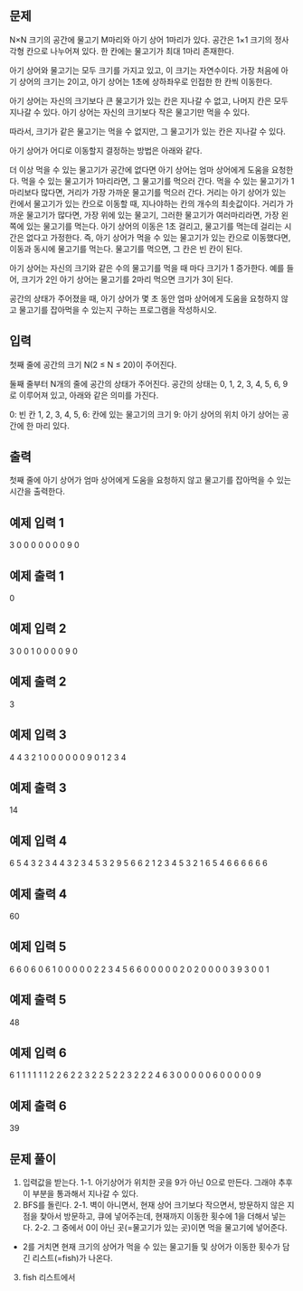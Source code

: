 ## 문제
N×N 크기의 공간에 물고기 M마리와 아기 상어 1마리가 있다. 공간은 1×1 크기의 정사각형 칸으로 나누어져 있다. 한 칸에는 물고기가 최대 1마리 존재한다.

아기 상어와 물고기는 모두 크기를 가지고 있고, 이 크기는 자연수이다. 가장 처음에 아기 상어의 크기는 2이고, 아기 상어는 1초에 상하좌우로 인접한 한 칸씩 이동한다.

아기 상어는 자신의 크기보다 큰 물고기가 있는 칸은 지나갈 수 없고, 나머지 칸은 모두 지나갈 수 있다. 아기 상어는 자신의 크기보다 작은 물고기만 먹을 수 있다. 

따라서, 크기가 같은 물고기는 먹을 수 없지만, 그 물고기가 있는 칸은 지나갈 수 있다.

아기 상어가 어디로 이동할지 결정하는 방법은 아래와 같다.

더 이상 먹을 수 있는 물고기가 공간에 없다면 아기 상어는 엄마 상어에게 도움을 요청한다.
먹을 수 있는 물고기가 1마리라면, 그 물고기를 먹으러 간다.
먹을 수 있는 물고기가 1마리보다 많다면, 거리가 가장 가까운 물고기를 먹으러 간다.
거리는 아기 상어가 있는 칸에서 물고기가 있는 칸으로 이동할 때, 지나야하는 칸의 개수의 최솟값이다.
거리가 가까운 물고기가 많다면, 가장 위에 있는 물고기, 그러한 물고기가 여러마리라면, 가장 왼쪽에 있는 물고기를 먹는다.
아기 상어의 이동은 1초 걸리고, 물고기를 먹는데 걸리는 시간은 없다고 가정한다. 즉, 아기 상어가 먹을 수 있는 물고기가 있는 칸으로 이동했다면, 이동과 동시에 물고기를 먹는다. 물고기를 먹으면, 그 칸은 빈 칸이 된다.

아기 상어는 자신의 크기와 같은 수의 물고기를 먹을 때 마다 크기가 1 증가한다. 예를 들어, 크기가 2인 아기 상어는 물고기를 2마리 먹으면 크기가 3이 된다.

공간의 상태가 주어졌을 때, 아기 상어가 몇 초 동안 엄마 상어에게 도움을 요청하지 않고 물고기를 잡아먹을 수 있는지 구하는 프로그램을 작성하시오.

## 입력
첫째 줄에 공간의 크기 N(2 ≤ N ≤ 20)이 주어진다.

둘째 줄부터 N개의 줄에 공간의 상태가 주어진다. 공간의 상태는 0, 1, 2, 3, 4, 5, 6, 9로 이루어져 있고, 아래와 같은 의미를 가진다.

0: 빈 칸
1, 2, 3, 4, 5, 6: 칸에 있는 물고기의 크기
9: 아기 상어의 위치
아기 상어는 공간에 한 마리 있다.

## 출력
첫째 줄에 아기 상어가 엄마 상어에게 도움을 요청하지 않고 물고기를 잡아먹을 수 있는 시간을 출력한다.

## 예제 입력 1 
3
0 0 0
0 0 0
0 9 0
## 예제 출력 1 
0
## 예제 입력 2 
3
0 0 1
0 0 0
0 9 0
## 예제 출력 2 
3
## 예제 입력 3 
4
4 3 2 1
0 0 0 0
0 0 9 0
1 2 3 4
## 예제 출력 3 
14
## 예제 입력 4 
6
5 4 3 2 3 4
4 3 2 3 4 5
3 2 9 5 6 6
2 1 2 3 4 5
3 2 1 6 5 4
6 6 6 6 6 6
## 예제 출력 4 
60
## 예제 입력 5 
6
6 0 6 0 6 1
0 0 0 0 0 2
2 3 4 5 6 6
0 0 0 0 0 2
0 2 0 0 0 0
3 9 3 0 0 1
## 예제 출력 5 
48
## 예제 입력 6 
6
1 1 1 1 1 1
2 2 6 2 2 3
2 2 5 2 2 3
2 2 2 4 6 3
0 0 0 0 0 6
0 0 0 0 0 9
## 예제 출력 6 
39

## 문제 풀이

1. 입력값을 받는다.
    1-1. 아기상어가 위치한 곳을 9가 아닌 0으로 만든다. 그래야 추후 이 부분을 통과해서 지나갈 수 있다.
2. BFS를 돌린다.
    2-1. 벽이 아니면서, 현재 상어 크기보다 작으면서, 방문하지 않은 지점을 찾아서 방문하고, 큐에 넣어주는데, 현재까지 이동한 횟수에 1을 더해서 넣는다.
    2-2. 그 중에서 0이 아닌 곳(=물고기가 있는 곳)이면 먹을 물고기에 넣어준다.
* 2를 거치면 현재 크기의 상어가 먹을 수 있는 물고기들 및 상어가 이동한 횟수가 담긴 리스트(=fish)가 나온다.
3. fish 리스트에서 